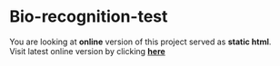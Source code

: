 # Bio-recognition-test
You are looking at **online** version of this project served as **static html**.<br/>
Visit latest online version by clicking **[here](https://antizombie35.github.io/bio-recognition-test/)**